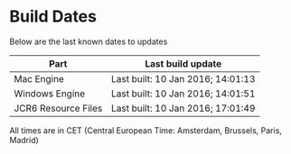 # Build Dates

Below are the last known dates to updates

Part | Last build update
-----|-----
Mac Engine | Last built: 10 Jan 2016; 14:01:13
Windows Engine | Last built: 10 Jan 2016; 14:01:51
JCR6 Resource Files | Last built: 10 Jan 2016; 17:01:49
All times are in CET (Central European Time: Amsterdam, Brussels, Paris, Madrid)



